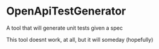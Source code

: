 # OpenApiTestGenerator
A tool that will generate unit tests given a spec

This tool doesnt work, at all, but it will someday (hopefully)
